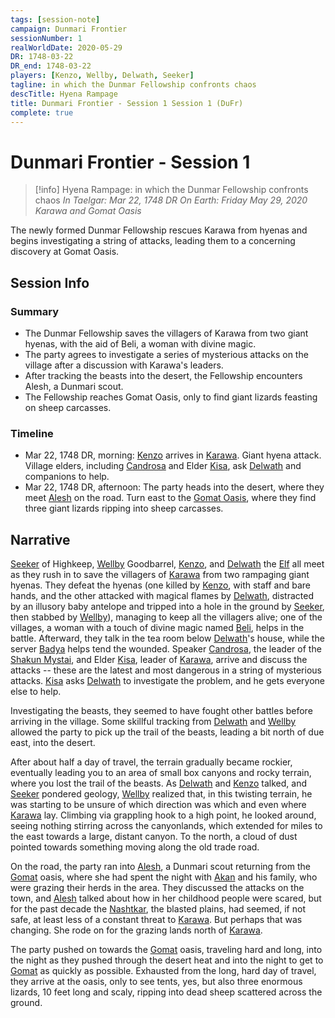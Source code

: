 ```yaml
---
tags: [session-note]
campaign: Dunmari Frontier
sessionNumber: 1
realWorldDate: 2020-05-29
DR: 1748-03-22
DR_end: 1748-03-22
players: [Kenzo, Wellby, Delwath, Seeker]
tagline: in which the Dunmar Fellowship confronts chaos
descTitle: Hyena Rampage
title: Dunmari Frontier - Session 1 Session 1 (DuFr)
complete: true
---
```

# Dunmari Frontier - Session 1

>[!info] Hyena Rampage: in which the Dunmar Fellowship confronts chaos
> *In Taelgar: Mar 22, 1748 DR*
> *On Earth: Friday May 29, 2020*
> *Karawa and Gomat Oasis*

The newly formed Dunmar Fellowship rescues Karawa from hyenas and begins investigating a string of attacks, leading them to a concerning discovery at Gomat Oasis.
## Session Info
### Summary
- The Dunmar Fellowship saves the villagers of Karawa from two giant hyenas, with the aid of Beli, a woman with divine magic.
- The party agrees to investigate a series of mysterious attacks on the village after a discussion with Karawa's leaders.
- After tracking the beasts into the desert, the Fellowship encounters Alesh, a Dunmari scout.
- The Fellowship reaches Gomat Oasis, only to find giant lizards feasting on sheep carcasses.
### Timeline
- Mar 22, 1748 DR, morning: [Kenzo](<../../../people/pcs/dunmar-fellowship/kenzo.md>) arrives in [Karawa](<../../../gazetteer/greater-dunmar/realms/dunmar/eastern-dunmar/karawa.md>). Giant hyena attack. Village elders, including [Candrosa](<../../../people/dunmari/candrosa.md>) and Elder [Kisa](<../../../people/dunmari/kisa.md>), ask [Delwath](<../../../people/pcs/dunmar-fellowship/delwath.md>) and companions to help. 
- Mar 22, 1748 DR, afternoon: The party heads into the desert, where they meet [Alesh](<../../../people/dunmari/alesh.md>) on the road.  Turn east to the [Gomat Oasis](<../../../gazetteer/greater-dunmar/dunmari-basin/gomat.md>), where they find three giant lizards ripping into sheep carcasses.
## Narrative
[Seeker](<../../../people/pcs/dunmar-fellowship/seeker.md>) of Highkeep, [Wellby](<../../../people/pcs/dunmar-fellowship/wellby.md>) Goodbarrel, [Kenzo](<../../../people/pcs/dunmar-fellowship/kenzo.md>), and [Delwath](<../../../people/pcs/dunmar-fellowship/delwath.md>) the [Elf](<../../../species/children-of-the-embodied-gods/elves/elves.md>) all meet as they rush in to save the villagers of [Karawa](<../../../gazetteer/greater-dunmar/realms/dunmar/eastern-dunmar/karawa.md>) from two rampaging giant hyenas. They defeat the hyenas (one killed by [Kenzo](<../../../people/pcs/dunmar-fellowship/kenzo.md>), with staff and bare hands, and the other attacked with magical flames by [Delwath](<../../../people/pcs/dunmar-fellowship/delwath.md>), distracted by an illusory baby antelope and tripped into a hole in the ground by [Seeker](<../../../people/pcs/dunmar-fellowship/seeker.md>), then stabbed by [Wellby](<../../../people/pcs/dunmar-fellowship/wellby.md>)), managing to keep all the villagers alive; one of the villages, a woman with a touch of divine magic named [Beli](<../../../people/dunmari/beli.md>), helps in the battle. Afterward, they talk in the tea room below [Delwath](<../../../people/pcs/dunmar-fellowship/delwath.md>)'s house, while the server [Badya](<../../../people/dunmari/badya.md>) helps tend the wounded. Speaker [Candrosa](<../../../people/dunmari/candrosa.md>), the leader of the [Shakun Mystai](<../../../groups/dunmari-mystery-cults/shakun-mystai.md>), and Elder [Kisa](<../../../people/dunmari/kisa.md>), leader of [Karawa](<../../../gazetteer/greater-dunmar/realms/dunmar/eastern-dunmar/karawa.md>), arrive and discuss the attacks -- these are the latest and most dangerous in a string of mysterious attacks. [Kisa](<../../../people/dunmari/kisa.md>) asks [Delwath](<../../../people/pcs/dunmar-fellowship/delwath.md>) to investigate the problem, and he gets everyone else to help.

Investigating the beasts, they seemed to have fought other battles before arriving in the village. Some skillful tracking from [Delwath](<../../../people/pcs/dunmar-fellowship/delwath.md>) and [Wellby](<../../../people/pcs/dunmar-fellowship/wellby.md>) allowed the party to pick up the trail of the beasts, leading a bit north of due east, into the desert.

After about half a day of travel, the terrain gradually became rockier, eventually leading you to an area of small box canyons and rocky terrain, where you lost the trail of the beasts. As [Delwath](<../../../people/pcs/dunmar-fellowship/delwath.md>) and [Kenzo](<../../../people/pcs/dunmar-fellowship/kenzo.md>) talked, and [Seeker](<../../../people/pcs/dunmar-fellowship/seeker.md>) pondered geology, [Wellby](<../../../people/pcs/dunmar-fellowship/wellby.md>) realized that, in this twisting terrain, he was starting to be unsure of which direction was which and even where [Karawa](<../../../gazetteer/greater-dunmar/realms/dunmar/eastern-dunmar/karawa.md>) lay. Climbing via grappling hook to a high point, he looked around, seeing nothing stirring across the canyonlands, which extended for miles to the east towards a large, distant canyon. To the north, a cloud of dust pointed towards something moving along the old trade road.

On the road, the party ran into [Alesh](<../../../people/dunmari/alesh.md>), a Dunmari scout returning from the [Gomat](<../../../gazetteer/greater-dunmar/dunmari-basin/gomat.md>) oasis, where she had spent the night with [Akan](<../../../people/dunmari/akan.md>) and his family, who were grazing their herds in the area. They discussed the attacks on the town, and [Alesh](<../../../people/dunmari/alesh.md>) talked about how in her childhood people were scared, but for the past decade the [Nashtkar](<../../../gazetteer/greater-dunmar/dunmari-basin/nashtkar.md>), the blasted plains, had seemed, if not safe, at least less of a constant threat to [Karawa](<../../../gazetteer/greater-dunmar/realms/dunmar/eastern-dunmar/karawa.md>). But perhaps that was changing. She rode on for the grazing lands north of [Karawa](<../../../gazetteer/greater-dunmar/realms/dunmar/eastern-dunmar/karawa.md>).

The party pushed on towards the [Gomat](<../../../gazetteer/greater-dunmar/dunmari-basin/gomat.md>) oasis, traveling hard and long, into the night as they pushed through the desert heat and into the night to get to [Gomat](<../../../gazetteer/greater-dunmar/dunmari-basin/gomat.md>) as quickly as possible. Exhausted from the long, hard day of travel, they arrive at the oasis, only to see tents, yes, but also three enormous lizards, 10 feet long and scaly, ripping into dead sheep scattered across the ground.
